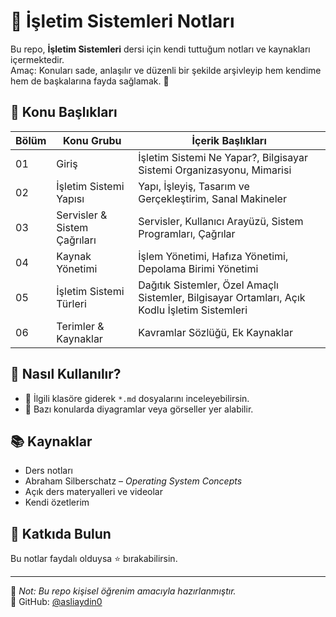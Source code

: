 # 🧠 İşletim Sistemleri Notları

Bu repo, **İşletim Sistemleri** dersi için kendi tuttuğum notları ve kaynakları içermektedir.  
Amaç: Konuları sade, anlaşılır ve düzenli bir şekilde arşivleyip hem kendime hem de başkalarına fayda sağlamak. 🚀

## 📂 Konu Başlıkları

| Bölüm | Konu Grubu                       | İçerik Başlıkları                                                                                   |
|-------|------------------------------------|-------------------------------------------------------------------------------------------------------|
| 01    | Giriş                             | İşletim Sistemi Ne Yapar?, Bilgisayar Sistemi Organizasyonu, Mimarisi                                 |
| 02    | İşletim Sistemi Yapısı            | Yapı, İşleyiş, Tasarım ve Gerçekleştirim, Sanal Makineler                                             |
| 03    | Servisler & Sistem Çağrıları     | Servisler, Kullanıcı Arayüzü, Sistem Programları, Çağrılar                                            |
| 04    | Kaynak Yönetimi                   | İşlem Yönetimi, Hafıza Yönetimi, Depolama Birimi Yönetimi                                             |
| 05    | İşletim Sistemi Türleri          | Dağıtık Sistemler, Özel Amaçlı Sistemler, Bilgisayar Ortamları, Açık Kodlu İşletim Sistemleri        |
| 06    | Terimler & Kaynaklar            | Kavramlar Sözlüğü, Ek Kaynaklar                                                                      |

## 🧰 Nasıl Kullanılır?

- 📁 İlgili klasöre giderek `*.md` dosyalarını inceleyebilirsin.  
- 📌 Bazı konularda diyagramlar veya görseller yer alabilir.  

## 📚 Kaynaklar

- Ders notları  
- Abraham Silberschatz – *Operating System Concepts*  
- Açık ders materyalleri ve videolar  
- Kendi özetlerim

## 🤝 Katkıda Bulun

Bu notlar faydalı olduysa ⭐ bırakabilirsin.


---

📌 *Not: Bu repo kişisel öğrenim amacıyla hazırlanmıştır.*  
📩 GitHub: [@asliaydin0](https://github.com/asliaydin0)
